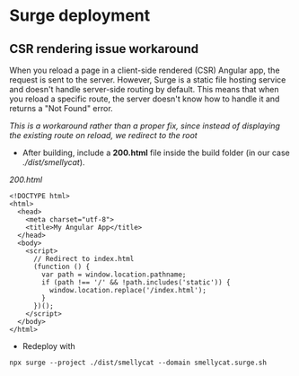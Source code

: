 # Surge deployment
## CSR rendering issue workaround

When you reload a page in a client-side rendered (CSR) Angular app, the request is sent to the server. However, Surge is a static file hosting service and doesn't handle server-side routing by default. This means that when you reload a specific route, the server doesn't know how to handle it and returns a "Not Found" error.


*This is a workaround rather than a proper fix, since instead of displaying the existing route on reload, we redirect to the root*
- After building, include a **200.html** file inside the build folder (in our case *./dist/smellycat*).

*200.html*
```
<!DOCTYPE html>
<html>
  <head>
    <meta charset="utf-8">
    <title>My Angular App</title>
  </head>
  <body>
    <script>
      // Redirect to index.html
      (function () {
        var path = window.location.pathname;
        if (path !== '/' && !path.includes('static')) {
          window.location.replace('/index.html');
        }
      })();
    </script>
  </body>
</html>
```

- Redeploy with
```
npx surge --project ./dist/smellycat --domain smellycat.surge.sh
```


